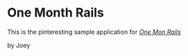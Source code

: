 # One Month Rails

This is the pinteresting sample application for 
[*One Mon Rails*](http://onemonthrails.com)

by Joey